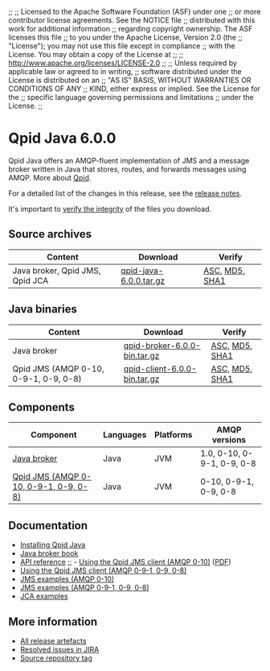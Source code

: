 ;;
;; Licensed to the Apache Software Foundation (ASF) under one
;; or more contributor license agreements.  See the NOTICE file
;; distributed with this work for additional information
;; regarding copyright ownership.  The ASF licenses this file
;; to you under the Apache License, Version 2.0 (the
;; "License"); you may not use this file except in compliance
;; with the License.  You may obtain a copy of the License at
;; 
;;   http://www.apache.org/licenses/LICENSE-2.0
;; 
;; Unless required by applicable law or agreed to in writing,
;; software distributed under the License is distributed on an
;; "AS IS" BASIS, WITHOUT WARRANTIES OR CONDITIONS OF ANY
;; KIND, either express or implied.  See the License for the
;; specific language governing permissions and limitations
;; under the License.
;;

# Qpid Java 6.0.0

Qpid Java offers an AMQP-fluent implementation of JMS and a message
broker written in Java that stores, routes, and forwards messages
using AMQP.  More about [Qpid]({{site_url}}/index.html).

For a detailed list of the changes in this release, see the [release
notes](release-notes.html).

It's important to [verify the
integrity]({{site_url}}/download.html#verify-what-you-download) of the
files you download.

## Source archives

| Content | Download | Verify |
|---------|----------|--------|
| Java broker, Qpid JMS, Qpid JCA | [qpid-java-6.0.0.tar.gz](http://archive.apache.org/dist/qpid/java/6.0.0/qpid-java-6.0.0.tar.gz) | [ASC](https://archive.apache.org/dist/qpid/java/6.0.0/qpid-java-6.0.0.tar.gz.asc), [MD5](https://archive.apache.org/dist/qpid/java/6.0.0/qpid-java-6.0.0.tar.gz.md5), [SHA1](https://archive.apache.org/dist/qpid/java/6.0.0/qpid-java-6.0.0.tar.gz.sha1) |

## Java binaries

| Content | Download | Verify |
|---------|----------|--------|
| Java broker | [qpid-broker-6.0.0-bin.tar.gz](http://archive.apache.org/dist/qpid/java/6.0.0/binaries/qpid-broker-6.0.0-bin.tar.gz) | [ASC](https://archive.apache.org/dist/qpid/java/6.0.0/binaries/qpid-broker-6.0.0-bin.tar.gz.asc), [MD5](https://archive.apache.org/dist/qpid/java/6.0.0/binaries/qpid-broker-6.0.0-bin.tar.gz.md5), [SHA1](https://archive.apache.org/dist/qpid/java/6.0.0/binaries/qpid-broker-6.0.0-bin.tar.gz.sha1) |
| Qpid JMS (AMQP 0-10, 0-9-1, 0-9, 0-8) | [qpid-client-6.0.0-bin.tar.gz](http://archive.apache.org/dist/qpid/java/6.0.0/binaries/qpid-client-6.0.0-bin.tar.gz) | [ASC](https://archive.apache.org/dist/qpid/java/6.0.0/binaries/qpid-client-6.0.0-bin.tar.gz.asc), [MD5](https://archive.apache.org/dist/qpid/java/6.0.0/binaries/qpid-client-6.0.0-bin.tar.gz.md5), [SHA1](https://archive.apache.org/dist/qpid/java/6.0.0/binaries/qpid-client-6.0.0-bin.tar.gz.sha1) |

## Components

| Component | Languages | Platforms | AMQP versions |
|-----------|-----------|-----------|---------------|
| [Java broker]({{site_url}}/components/java-broker/index.html) | Java | JVM | 1.0, 0-10, 0-9-1, 0-9, 0-8 |
| [Qpid JMS (AMQP 0-10, 0-9-1, 0-9, 0-8)]({{site_url}}/components/jms/amqp-0-x.html) | Java | JVM | 0-10, 0-9-1, 0-9, 0-8 |

## Documentation


<div class="two-column" markdown="1">

 - [Installing Qpid Java](java-broker/book/Java-Broker-Installation.html)
 - [Java broker book](java-broker/book/index.html)
 - [API reference](http://docs.oracle.com/javaee/1.4/api/javax/jms/package-summary.html)
;; - [Using the Qpid JMS client (AMQP 0-10)](programming/book/QpidJMS.html) ([PDF](programming/programming-book.pdf))
 - [Using the Qpid JMS client (AMQP 0-9-1, 0-9, 0-8)](jms-client-0-8/book/index.html)
 - [JMS examples (AMQP 0-10)](qpid-jms/examples/index.html)
 - [JMS examples (AMQP 0-9-1, 0-9, 0-8)](jms-client-0-8/book/JMS-Client-0-8-Examples.html)
 - [JCA examples](http://svn.apache.org/repos/asf/qpid/java/trunk/jca/example/)

</div>


## More information

 - [All release artefacts](http://archive.apache.org/dist/qpid/java/6.0.0)
 - [Resolved issues in JIRA](https://issues.apache.org/jira/issues/?jql=project+%3D+QPID+AND+fixVersion+%3D+%276.0.0%27+AND+resolution+%3D+%27fixed%27+ORDER+BY+priority+DESC)
 - [Source repository tag](http://svn.apache.org/repos/asf/qpid/java/tags/6.0.0)

<script type="text/javascript">
  _deferredFunctions.push(function() {
      if ("6.0.0" === "{{current_java_release}}") {
          _modifyCurrentReleaseLinks();
      }
  });
</script>
